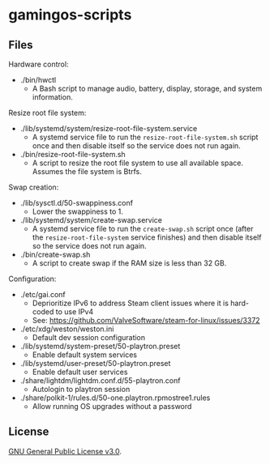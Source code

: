 # gamingos-scripts

## Files

Hardware control:

- ./bin/hwctl
    - A Bash script to manage audio, battery, display, storage, and system information.

Resize root file system:

- ./lib/systemd/system/resize-root-file-system.service
    - A systemd service file to run the `resize-root-file-system.sh` script once and then disable itself so the service does not run again.
- ./bin/resize-root-file-system.sh
    - A script to resize the root file system to use all available space. Assumes the file system is Btrfs.

Swap creation:

- ./lib/sysctl.d/50-swappiness.conf
    - Lower the swappiness to 1.
- ./lib/systemd/system/create-swap.service
    - A systemd service file to run the `create-swap.sh` script once (after the `resize-root-file-system` service finishes) and then disable itself so the service does not run again.
- ./bin/create-swap.sh
    - A script to create swap if the RAM size is less than 32 GB.

Configuration:

- ./etc/gai.conf
    - Deprioritize IPv6 to address Steam client issues where it is hard-coded to use IPv4
    - See: https://github.com/ValveSoftware/steam-for-linux/issues/3372
- ./etc/xdg/weston/weston.ini
    - Default dev session configuration
- ./lib/systemd/system-preset/50-playtron.preset
    - Enable default system services
- ./lib/systemd/user-preset/50-playtron.preset
    - Enable default user services
- ./share/lightdm/lightdm.conf.d/55-playtron.conf
    - Autologin to playtron session
- ./share/polkit-1/rules.d/50-one.playtron.rpmostree1.rules
    - Allow running OS upgrades without a password

## License

[GNU General Public License v3.0](LICENSE).
